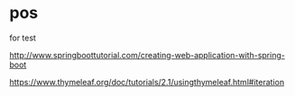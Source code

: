 # pos
for test


http://www.springboottutorial.com/creating-web-application-with-spring-boot

https://www.thymeleaf.org/doc/tutorials/2.1/usingthymeleaf.html#iteration
